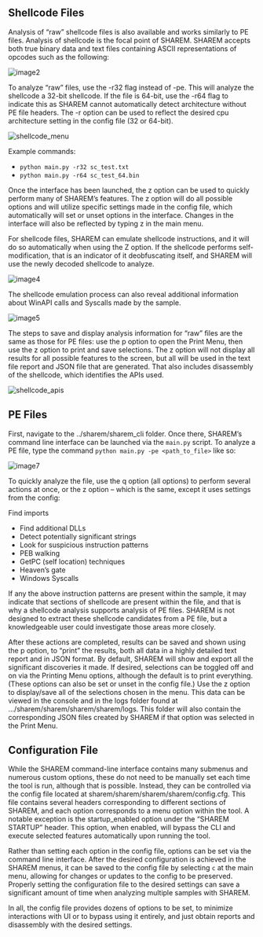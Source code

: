## Shellcode Files

Analysis of “raw” shellcode files is also available and works similarly to PE files. Analysis of shellcode is the focal point of SHAREM. SHAREM accepts both true binary data and text files containing ASCII representations of opcodes such as the following:

![image2](https://user-images.githubusercontent.com/114108866/191630972-07f9eedc-7901-4c1d-a5c3-4cc959c1b915.png)

To analyze “raw” files, use the -r32 flag instead of -pe. This will analyze the shellcode a 32-bit shellcode. If the file is 64-bit, use the -r64 flag to indicate this as SHAREM cannot automatically detect architecture without PE file headers. The -r option can be used to reflect the desired cpu architecture setting in the config file (32 or 64-bit).

![shellcode_menu](https://user-images.githubusercontent.com/114108866/191631361-032be461-8082-4340-bacd-f8be6a28eac1.png)

Example commands:
- `python main.py -r32 sc_test.txt`
- `python main.py -r64 sc_test_64.bin`

Once the interface has been launched, the z option can be used to quickly perform many of SHAREM’s features. The z option will do all possible options and will utilize specific settings made in the config file, which automatically will set or unset options in the interface. Changes in the interface will also be reflected by typing z in the main menu.

For shellcode files, SHAREM can emulate shellcode instructions, and it will do so automatically when using the Z option. If the shellcode performs self-modification, that is an indicator of it deobfuscating itself, and  SHAREM will use the newly decoded shellcode to analyze.

![image4](https://user-images.githubusercontent.com/114108866/191631703-6eebd2b2-264e-4d90-a8ad-2c02091465d6.png)

The shellcode emulation process can also reveal additional information about WinAPI calls and Syscalls made by the sample.

![image5](https://user-images.githubusercontent.com/114108866/191631876-592642f2-a107-40b0-8b6e-bfad3e8b594d.png)

The steps to save and display analysis information for “raw” files are the same as those for PE files: use the p option to open the Print Menu, then use the z option to print and save selections. The z option will not display all results for all possible features to the screen, but all will be used in the text file report and JSON file that are generated. That also includes disassembly of the shellcode, which identifies the APIs used.

![shellcode_apis](https://user-images.githubusercontent.com/114108866/191632039-2620a2f0-e20e-4cce-80ce-bb469bd0cd00.png)

## PE Files

First, navigate to the ../sharem/sharem_cli folder. Once there, SHAREM’s command line interface can be launched via the `main.py` script. To analyze a PE file, type the command `python main.py -pe <path_to_file>` like so:

![image7](https://user-images.githubusercontent.com/114108866/191845460-07522b67-ecdf-49e3-ad97-483279b03d3a.png)

To quickly analyze the file, use the q option (all options) to perform several actions at once, or the z option – which is the same, except it uses settings from the config:

Find imports
- Find additional DLLs
- Detect potentially significant strings
- Look for suspicious instruction patterns
- PEB walking
- GetPC (self location) techniques
- Heaven’s gate
- Windows Syscalls

If any the above instruction patterns are present within the sample, it may indicate that sections of shellcode are present within the file, and that is why a shellcode analysis supports analysis of PE files. SHAREM is not designed to extract these shellcode candidates from a PE file, but a knowledgeable user could investigate those areas more closely.

After these actions are completed, results can be saved and shown using the p option, to “print” the results, both all data in a highly detailed text report and in JSON format. By default, SHAREM will show and export all the significant discoveries it made. If desired, selections can be toggled off and on via the Printing Menu options, although the default is to print everything. (These options can also be set or unset in the config file.) Use the z option to display/save all of the selections chosen in the menu. This data can be viewed in the console and in the logs folder found at …/sharem/sharem/sharem/sharem/logs. This folder will also contain the corresponding JSON files created by SHAREM if that option was selected in the Print Menu.

## Configuration File

While the SHAREM command-line interface contains many submenus and numerous custom options, these do not need to be manually set each time the tool is run, although that is possible. Instead, they can be controlled via the config file located at sharem/sharem/sharem/sharem/config.cfg. This file contains several headers corresponding to different sections of SHAREM, and each option corresponds to a menu option within the tool. A notable exception is the startup_enabled option under the “SHAREM STARTUP” header. This option, when enabled, will bypass the CLI and execute selected features automatically upon running the tool.

Rather than setting each option in the config file, options can be set via the command line interface. After the desired configuration is achieved in the SHAREM menus, it can be saved to the config file by selecting `c` at the main menu, allowing for changes or updates to the config to be preserved. Properly setting the configuration file to the desired settings can save a significant amount of time when analyzing multiple samples with SHAREM.

In all, the config file provides dozens of options to be set, to minimize interactions with UI or to bypass using it entirely, and just obtain reports and disassembly with the desired settings.